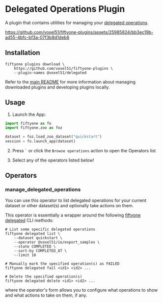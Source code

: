 # Delegated Operations Plugin

A plugin that contains utilities for managing your
[delegated operations](https://docs.voxel51.com/plugins/using_plugins.html#delegated-operations).

https://github.com/voxel51/fiftyone-plugins/assets/25985824/bb3ec19b-ad55-4bfc-bf3a-07f3b8d1deb6

## Installation

```shell
fiftyone plugins download \
    https://github.com/voxel51/fiftyone-plugins \
    --plugin-names @voxel51/delegated
```

Refer to the [main README](https://github.com/voxel51/fiftyone-plugins) for
more information about managing downloaded plugins and developing plugins
locally.

## Usage

1.  Launch the App:

```py
import fiftyone as fo
import fiftyone.zoo as foz

dataset = foz.load_zoo_dataset("quickstart")
session = fo.launch_app(dataset)
```

2.  Press `` ` `` or click the `Browse operations` action to open the Operators
    list

3.  Select any of the operators listed below!

## Operators

### manage_delegated_operations

You can use this operator to list delegated operations for your current dataset
or other dataset(s) and optionally take actions on them.

This operator is essentially a wrapper around the following
[fiftyone delegated](https://docs.voxel51.com/cli/index.html#fiftyone-delegated-operations)
CLI methods:

```shell
# List some specific delegated operations
fiftyone delegated list \
    --dataset quickstart \
    --operator @voxel51/io/export_samples \
    --state COMPLETED \
    --sort-by COMPLETED_AT \
    --limit 10

# Manually mark the specified operation(s) as FAILED
fiftyone delegated fail <id1> <id2> ...

# Delete the specified operation(s)
fiftyone delegated delete <id1> <id2> ...
```

where the operator's form allows you to configure what operations to show and
what actions to take on them, if any.
